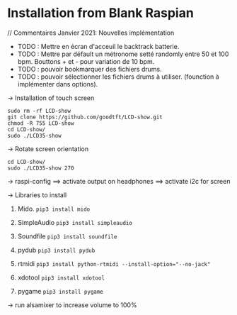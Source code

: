 # Installation from Blank Raspian

// Commentaires Janvier 2021: Nouvelles implémentation
 - TODO : Mettre en écran d'acceuil le backtrack batterie.
 - TODO : Mettre par défault un métronome setté randomly entre 50 et 100 bpm. Bouttons + et - pour variation de 10 bpm.
 - TODO : pouvoir bookmarquer des fichiers drums.
 - TODO : pouvoir sélectionner les fichiers drums à utiliser. (founction à implémenter dans options).

-> Installation of touch screen

```
sudo rm -rf LCD-show
git clone https://github.com/goodtft/LCD-show.git
chmod -R 755 LCD-show
cd LCD-show/
sudo ./LCD35-show
```

-> Rotate screen orientation

```
cd LCD-show/
sudo ./LCD35-show 270
```

-> raspi-config
    ==> activate output on headphones
    ==> activate i2c for screen


-> Libraries to install

1. Mido.
`pip3 install mido`

2. SimpleAudio
`pip3 install simpleaudio`

3. Soundfile
`pip3 install soundfile`

4. pydub
`pip3 install pydub`

5. rtmidi
`pip3 install python-rtmidi --install-option="--no-jack"`

6. xdotool
`pip3 install xdotool`

7. pygame
`pip3 install pygame`


-> run alsamixer to increase volume to 100%